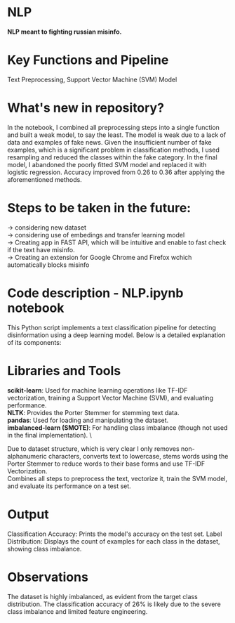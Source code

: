 # NLP
**NLP meant to fighting russian misinfo.**

# Key Functions and Pipeline
Text Preprocessing, Support Vector Machine (SVM) Model

# What's new in repository?
In the notebook, I combined all preprocessing steps into a single function and built a weak model, to say the least. The model is weak due to a lack of data and examples of fake news. Given the insufficient number of fake examples, which is a significant problem in classification methods, I used resampling and reduced the classes within the fake category. In the final model, I abandoned the poorly fitted SVM model and replaced it with logistic regression. Accuracy improved from 0.26 to 0.36 after applying the aforementioned methods.

# Steps to be taken in the future:
-> considering new dataset
\
-> considering use of embedings and transfer learning model
\
-> Creating app in FAST API, which will be intuitive and enable to fast check if the text have misinfo.
\
-> Creating an extension for Google Chrome and Firefox wchich automatically blocks misinfo

# Code description - NLP.ipynb notebook

This Python script implements a text classification pipeline for detecting disinformation using a deep learning model. Below is a detailed explanation of its components:

# Libraries and Tools
**scikit-learn**: Used for machine learning operations like TF-IDF vectorization, training a Support Vector Machine (SVM), and evaluating performance.
\
**NLTK**: Provides the Porter Stemmer for stemming text data.
\
**pandas**: Used for loading and manipulating the dataset.
\
**imbalanced-learn (SMOTE)**: For handling class imbalance (though not used in the final implementation).
\

Due to dataset structure, which is very clear I only removes non-alphanumeric characters, converts text to lowercase, stems words using the Porter Stemmer to reduce words to their base forms and use TF-IDF Vectorization.
\
Combines all steps to preprocess the text, vectorize it, train the SVM model, and evaluate its performance on a test set.
# Output
Classification Accuracy: Prints the model's accuracy on the test set.
Label Distribution: Displays the count of examples for each class in the dataset, showing class imbalance.
# Observations
The dataset is highly imbalanced, as evident from the target class distribution.
The classification accuracy of 26% is likely due to the severe class imbalance and limited feature engineering.
